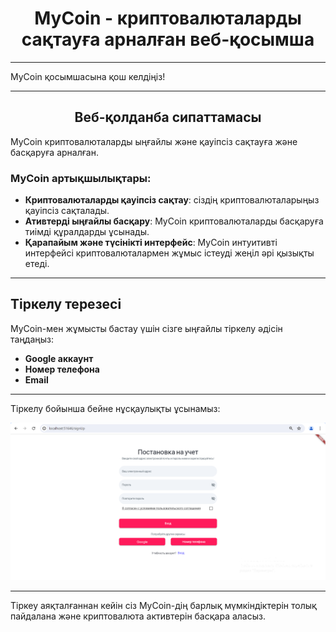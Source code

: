 # <center>MyCoin -  криптовалюталарды сақтауға арналған веб-қосымша</center>

---

MyCoin қосымшасына қош келдіңіз!

---

## <center>Веб-қолданба сипаттамасы</center>

MyCoin криптовалюталарды ыңғайлы және қауіпсіз сақтауға және басқаруға арналған.

### MyCoin артықшылықтары:

- **Криптовалюталарды қауіпсіз сақтау**: сіздің криптовалюталарыңыз қауіпсіз сақталады.
- **Ативтерді ыңғайлы басқару**: MyCoin криптовалюталарды басқаруға тиімді құралдарды ұсынады.
- **Қарапайым және түсінікті интерфейс**: MyCoin интуитивті интерфейсі криптовалюталармен жұмыс істеуді жеңіл әрі қызықты етеді.

---

##  Тіркелу терезесі

MyCoin-мен жұмысты бастау үшін сізге ыңғайлы тіркелу әдісін таңдаңыз:

- **Google аккаунт**
- **Номер телефона**
- **Email**

---

Тіркелу бойынша бейне нұсқаулықты ұсынамыз:

[![Видеоинструкция по регистрации](https://github.com/ulpannurgissayeva/mycoin/blob/master/assets/images/2024-06-06_03-04-32.png)](https://www.youtube.com/watch?v=ovEB0a8UMhw)

---

Тіркеу аяқталғаннан кейін сіз MyCoin-дің барлық мүмкіндіктерін толық пайдалана және криптовалюта активтерін басқара аласыз.
